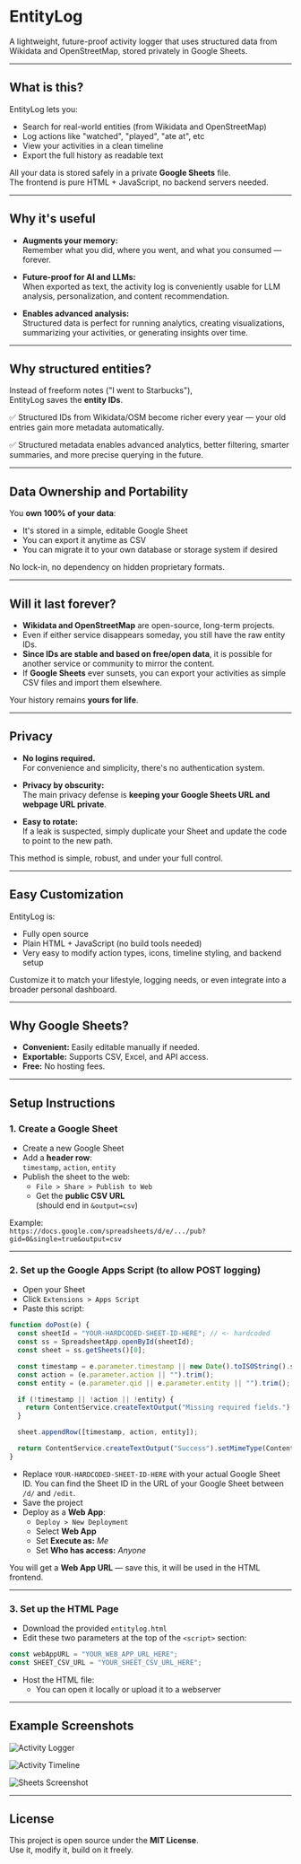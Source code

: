 # EntityLog

A lightweight, future-proof activity logger that uses structured data from Wikidata and OpenStreetMap, stored privately in Google Sheets.

---

## What is this?

EntityLog lets you:
- Search for real-world entities (from Wikidata and OpenStreetMap)
- Log actions like "watched", "played", "ate at", etc
- View your activities in a clean timeline
- Export the full history as readable text

All your data is stored safely in a private **Google Sheets** file.  
The frontend is pure HTML + JavaScript, no backend servers needed.

---

## Why it's useful

- **Augments your memory:**  
  Remember what you did, where you went, and what you consumed — forever.

- **Future-proof for AI and LLMs:**  
  When exported as text, the activity log is conveniently usable for LLM analysis, personalization, and content recommendation.

- **Enables advanced analysis:**  
  Structured data is perfect for running analytics, creating visualizations, summarizing your activities, or generating insights over time.

---

## Why structured entities?

Instead of freeform notes ("I went to Starbucks"),  
EntityLog saves the **entity IDs**.

✅ Structured IDs from Wikidata/OSM become richer every year — your old entries gain more metadata automatically.

✅ Structured metadata enables advanced analytics, better filtering, smarter summaries, and more precise querying in the future.

---

## Data Ownership and Portability

You **own 100% of your data**:

- It's stored in a simple, editable Google Sheet
- You can export it anytime as CSV
- You can migrate it to your own database or storage system if desired

No lock-in, no dependency on hidden proprietary formats.

---

## Will it last forever?

- **Wikidata and OpenStreetMap** are open-source, long-term projects.
- Even if either service disappears someday, you still have the raw entity IDs.
- **Since IDs are stable and based on free/open data**, it is possible for another service or community to mirror the content.
- If **Google Sheets** ever sunsets, you can export your activities as simple CSV files and import them elsewhere.

Your history remains **yours for life**.

---

## Privacy

- **No logins required.**  
  For convenience and simplicity, there's no authentication system.

- **Privacy by obscurity:**  
  The main privacy defense is **keeping your Google Sheets URL and webpage URL private**.

- **Easy to rotate:**  
  If a leak is suspected, simply duplicate your Sheet and update the code to point to the new path.

This method is simple, robust, and under your full control.

---

## Easy Customization

EntityLog is:
- Fully open source
- Plain HTML + JavaScript (no build tools needed)
- Very easy to modify action types, icons, timeline styling, and backend setup

Customize it to match your lifestyle, logging needs, or even integrate into a broader personal dashboard.

---

## Why Google Sheets?

- **Convenient:** Easily editable manually if needed.
- **Exportable:** Supports CSV, Excel, and API access.
- **Free:** No hosting fees.

---

## Setup Instructions

### 1. Create a Google Sheet

- Create a new Google Sheet
- Add a **header row**:  
  `timestamp`, `action`, `entity`
- Publish the sheet to the web:
  - `File > Share > Publish to Web`
  - Get the **public CSV URL**  
    (should end in `&output=csv`)

Example:  
`https://docs.google.com/spreadsheets/d/e/.../pub?gid=0&single=true&output=csv`

---

### 2. Set up the Google Apps Script (to allow POST logging)

- Open your Sheet
- Click `Extensions > Apps Script`
- Paste this script:

```javascript
function doPost(e) {
  const sheetId = "YOUR-HARDCODED-SHEET-ID-HERE"; // <- hardcoded
  const ss = SpreadsheetApp.openById(sheetId);
  const sheet = ss.getSheets()[0];

  const timestamp = e.parameter.timestamp || new Date().toISOString().split("T")[0];
  const action = (e.parameter.action || "").trim();
  const entity = (e.parameter.qid || e.parameter.entity || "").trim();

  if (!timestamp || !action || !entity) {
    return ContentService.createTextOutput("Missing required fields.").setMimeType(ContentService.MimeType.TEXT);
  }

  sheet.appendRow([timestamp, action, entity]);

  return ContentService.createTextOutput("Success").setMimeType(ContentService.MimeType.TEXT);
}
```

- Replace `YOUR-HARDCODED-SHEET-ID-HERE` with your actual Google Sheet ID.  You can find the Sheet ID in the URL of your Google Sheet between `/d/` and `/edit`.
- Save the project
- Deploy as a **Web App**:
  - `Deploy > New Deployment`
  - Select **Web App**
  - Set **Execute as:** *Me*  
  - Set **Who has access:** *Anyone*

You will get a **Web App URL** — save this, it will be used in the HTML frontend.

---

### 3. Set up the HTML Page

- Download the provided `entitylog.html`
- Edit these two parameters at the top of the `<script>` section:

```javascript
const webAppURL = "YOUR_WEB_APP_URL_HERE";
const SHEET_CSV_URL = "YOUR_SHEET_CSV_URL_HERE";
```

- Host the HTML file:
  - You can open it locally or upload it to a webserver

---

## Example Screenshots

![Activity Logger](images/log.png)

![Activity Timeline](images/timeline.png)

![Sheets Screenshot](images/sheets.png)

---

## License

This project is open source under the **MIT License**.  
Use it, modify it, build on it freely.
